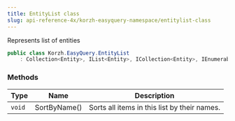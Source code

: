 ```yaml
---
title: EntityList class
slug: api-reference-4x/korzh-easyquery-namespace/entitylist-class
---
```



Represents list of entities
```csharp
public class Korzh.EasyQuery.EntityList
    : Collection<Entity>, IList<Entity>, ICollection<Entity>, IEnumerable<Entity>, IEnumerable, IList, ICollection, IReadOnlyList<Entity>, IReadOnlyCollection<Entity>

```

### Methods

| Type | Name | Description | 
| --- | --- | --- | 
| `void` | SortByName() | Sorts all items in this list by their names. |